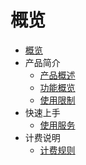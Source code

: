 # 概览

- [概览](/udi/README)
- 产品简介
  - [产品概述](/udi/introduction/concept)
  - [功能概览](/udi/introduction/functions)
  - [使用限制](/udi/introduction/use_limit)
- 快速上手
  - [使用服务](/udi/quick/how_to_use)
- 计费说明
  - [计费规则](/udi/bill/billing_rules)


